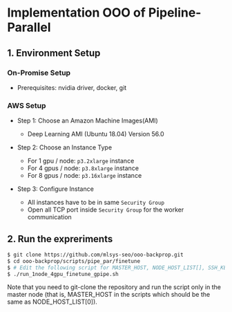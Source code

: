 # Implementation OOO of Pipeline-Parallel

## 1. Environment Setup

### On-Promise Setup
- Prerequisites: nvidia driver, docker, git

### AWS Setup

- Step 1: Choose an Amazon Machine Images(AMI)
    - Deep Learning AMI (Ubuntu 18.04) Version 56.0 


- Step 2: Choose an Instance Type
    - For 1 gpu / node: `p3.2xlarge` instance
    - For 4 gpus / node: `p3.8xlarge` instance
    - For 8 gpus / node: `p3.16xlarge` instance


- Step 3: Configure Instance
    - All instances have to be in same `Security Group`
    - Open all TCP port inside `Security Group` for the worker communication

## 2. Run the expreriments 

```bash
$ git clone https://github.com/mlsys-seo/ooo-backprop.git
$ cd ooo-backprop/scripts/pipe_par/finetune
$ # Edit the following script for MASTER_HOST, NODE_HOST_LIST[], SSH_KEY_PATH, SSH_ID
$ ./run_1node_4gpu_finetune_gpipe.sh
```
Note that you need to git-clone the repository and run the script only in the master node (that is, MASTER_HOST in the scripts which should be the same as NODE_HOST_LIST[0]).
